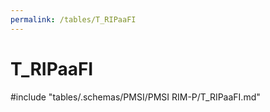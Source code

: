 ```yaml
---
permalink: /tables/T_RIPaaFI
---
```

# T\_RIPaaFI
<!-- SPDX-License-Identifier: MPL-2.0 -->

<!-- ATTENTION : Ne pas supprimer ou modifier la ligne ci-dessous -->
#include "tables/.schemas/PMSI/PMSI RIM-P/T_RIPaaFI.md"
<!-- ATTENTION : Ne pas supprimer ou modifier la ligne ci-dessus -->
